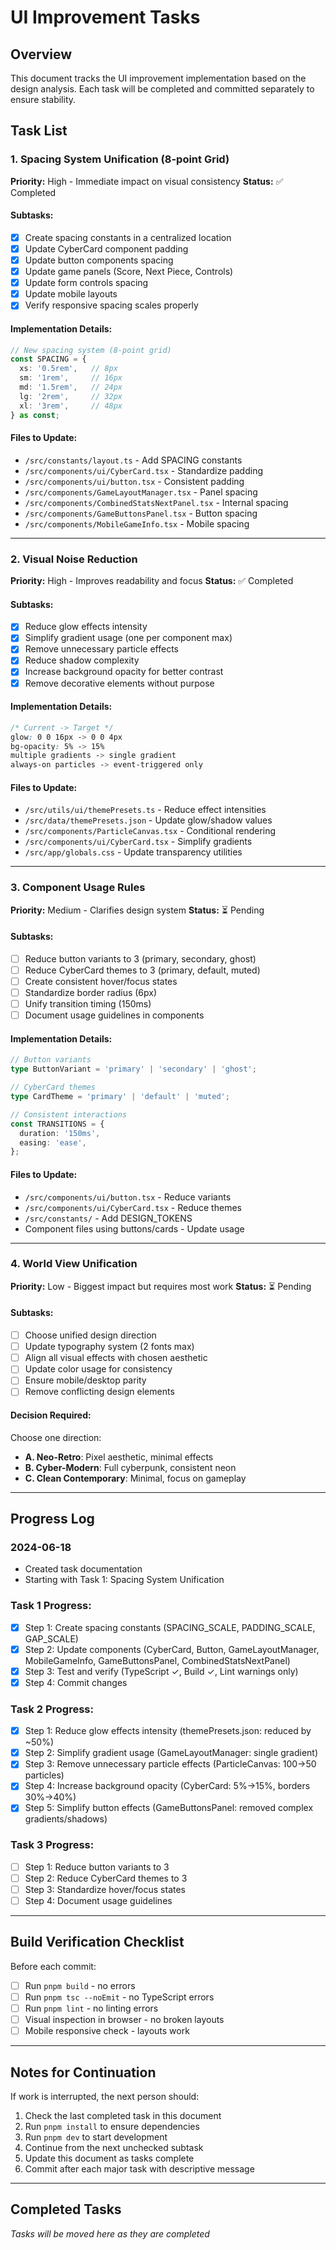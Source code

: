 # UI Improvement Tasks

## Overview
This document tracks the UI improvement implementation based on the design analysis. Each task will be completed and committed separately to ensure stability.

## Task List

### 1. Spacing System Unification (8-point Grid)
**Priority:** High - Immediate impact on visual consistency
**Status:** ✅ Completed

#### Subtasks:
- [x] Create spacing constants in a centralized location
- [x] Update CyberCard component padding
- [x] Update button components spacing
- [x] Update game panels (Score, Next Piece, Controls)
- [x] Update form controls spacing
- [x] Update mobile layouts
- [x] Verify responsive spacing scales properly

#### Implementation Details:
```typescript
// New spacing system (8-point grid)
const SPACING = {
  xs: '0.5rem',   // 8px
  sm: '1rem',     // 16px
  md: '1.5rem',   // 24px
  lg: '2rem',     // 32px
  xl: '3rem',     // 48px
} as const;
```

#### Files to Update:
- `/src/constants/layout.ts` - Add SPACING constants
- `/src/components/ui/CyberCard.tsx` - Standardize padding
- `/src/components/ui/button.tsx` - Consistent padding
- `/src/components/GameLayoutManager.tsx` - Panel spacing
- `/src/components/CombinedStatsNextPanel.tsx` - Internal spacing
- `/src/components/GameButtonsPanel.tsx` - Button spacing
- `/src/components/MobileGameInfo.tsx` - Mobile spacing

---

### 2. Visual Noise Reduction
**Priority:** High - Improves readability and focus
**Status:** ✅ Completed

#### Subtasks:
- [x] Reduce glow effects intensity
- [x] Simplify gradient usage (one per component max)
- [x] Remove unnecessary particle effects
- [x] Reduce shadow complexity
- [x] Increase background opacity for better contrast
- [x] Remove decorative elements without purpose

#### Implementation Details:
```css
/* Current -> Target */
glow: 0 0 16px -> 0 0 4px
bg-opacity: 5% -> 15%
multiple gradients -> single gradient
always-on particles -> event-triggered only
```

#### Files to Update:
- `/src/utils/ui/themePresets.ts` - Reduce effect intensities
- `/src/data/themePresets.json` - Update glow/shadow values
- `/src/components/ParticleCanvas.tsx` - Conditional rendering
- `/src/components/ui/CyberCard.tsx` - Simplify gradients
- `/src/app/globals.css` - Update transparency utilities

---

### 3. Component Usage Rules
**Priority:** Medium - Clarifies design system
**Status:** ⏳ Pending

#### Subtasks:
- [ ] Reduce button variants to 3 (primary, secondary, ghost)
- [ ] Reduce CyberCard themes to 3 (primary, default, muted)
- [ ] Create consistent hover/focus states
- [ ] Standardize border radius (6px)
- [ ] Unify transition timing (150ms)
- [ ] Document usage guidelines in components

#### Implementation Details:
```typescript
// Button variants
type ButtonVariant = 'primary' | 'secondary' | 'ghost';

// CyberCard themes  
type CardTheme = 'primary' | 'default' | 'muted';

// Consistent interactions
const TRANSITIONS = {
  duration: '150ms',
  easing: 'ease',
};
```

#### Files to Update:
- `/src/components/ui/button.tsx` - Reduce variants
- `/src/components/ui/CyberCard.tsx` - Reduce themes
- `/src/constants/` - Add DESIGN_TOKENS
- Component files using buttons/cards - Update usage

---

### 4. World View Unification
**Priority:** Low - Biggest impact but requires most work
**Status:** ⏳ Pending

#### Subtasks:
- [ ] Choose unified design direction
- [ ] Update typography system (2 fonts max)
- [ ] Align all visual effects with chosen aesthetic
- [ ] Update color usage for consistency
- [ ] Ensure mobile/desktop parity
- [ ] Remove conflicting design elements

#### Decision Required:
Choose one direction:
- **A. Neo-Retro**: Pixel aesthetic, minimal effects
- **B. Cyber-Modern**: Full cyberpunk, consistent neon
- **C. Clean Contemporary**: Minimal, focus on gameplay

---

## Progress Log

### 2024-06-18
- Created task documentation
- Starting with Task 1: Spacing System Unification

### Task 1 Progress:
- [x] Step 1: Create spacing constants (SPACING_SCALE, PADDING_SCALE, GAP_SCALE)
- [x] Step 2: Update components (CyberCard, Button, GameLayoutManager, MobileGameInfo, GameButtonsPanel, CombinedStatsNextPanel)
- [x] Step 3: Test and verify (TypeScript ✓, Build ✓, Lint warnings only)
- [x] Step 4: Commit changes

### Task 2 Progress:
- [x] Step 1: Reduce glow effects intensity (themePresets.json: reduced by ~50%)
- [x] Step 2: Simplify gradient usage (GameLayoutManager: single gradient)
- [x] Step 3: Remove unnecessary particle effects (ParticleCanvas: 100→50 particles)
- [x] Step 4: Increase background opacity (CyberCard: 5%→15%, borders 30%→40%)
- [x] Step 5: Simplify button effects (GameButtonsPanel: removed complex gradients/shadows)

### Task 3 Progress:
- [ ] Step 1: Reduce button variants to 3
- [ ] Step 2: Reduce CyberCard themes to 3
- [ ] Step 3: Standardize hover/focus states
- [ ] Step 4: Document usage guidelines

---

## Build Verification Checklist
Before each commit:
- [ ] Run `pnpm build` - no errors
- [ ] Run `pnpm tsc --noEmit` - no TypeScript errors  
- [ ] Run `pnpm lint` - no linting errors
- [ ] Visual inspection in browser - no broken layouts
- [ ] Mobile responsive check - layouts work

---

## Notes for Continuation
If work is interrupted, the next person should:
1. Check the last completed task in this document
2. Run `pnpm install` to ensure dependencies
3. Run `pnpm dev` to start development
4. Continue from the next unchecked subtask
5. Update this document as tasks complete
6. Commit after each major task with descriptive message

---

## Completed Tasks
_Tasks will be moved here as they are completed_